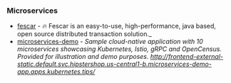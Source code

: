 ### Microservices

- [fescar](https://github.com/alibaba/fescar) - 🔥 Fescar is an easy-to-use, high-performance, java based, open source distributed transaction solution.\_
- [microservices-demo](https://github.com/GoogleCloudPlatform/microservices-demo) - _Sample cloud-native application with 10 microservices showcasing Kubernetes, Istio, gRPC and OpenCensus. Provided for illustration and demo purposes. http://frontend-external-static.default.svc.hipstershop.us-central1-b.microservices-demo-app.apps.kubernetes.tips/_

